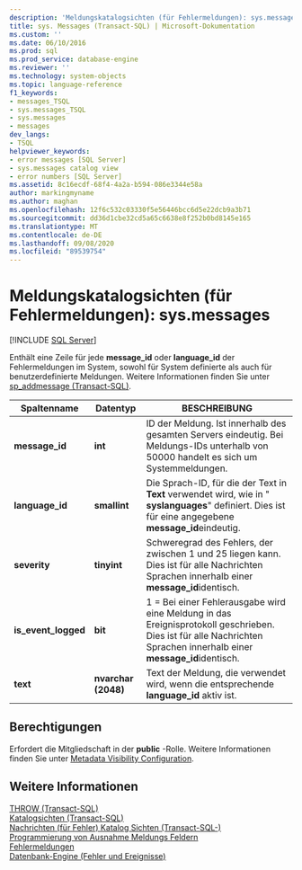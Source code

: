 ```yaml
---
description: 'Meldungskatalogsichten (für Fehlermeldungen): sys.messages'
title: sys. Messages (Transact-SQL) | Microsoft-Dokumentation
ms.custom: ''
ms.date: 06/10/2016
ms.prod: sql
ms.prod_service: database-engine
ms.reviewer: ''
ms.technology: system-objects
ms.topic: language-reference
f1_keywords:
- messages_TSQL
- sys.messages_TSQL
- sys.messages
- messages
dev_langs:
- TSQL
helpviewer_keywords:
- error messages [SQL Server]
- sys.messages catalog view
- error numbers [SQL Server]
ms.assetid: 8c16ecdf-68f4-4a2a-b594-086e3344e58a
author: markingmyname
ms.author: maghan
ms.openlocfilehash: 12f6c532c03330f5e56446bcc6d5e22dcb9a3b71
ms.sourcegitcommit: dd36d1cbe32cd5a65c6638e8f252b0bd8145e165
ms.translationtype: MT
ms.contentlocale: de-DE
ms.lasthandoff: 09/08/2020
ms.locfileid: "89539754"
---
```

# <a name="messages-for-errors-catalog-views---sysmessages"></a>Meldungskatalogsichten (für Fehlermeldungen): sys.messages
[!INCLUDE [SQL Server](../../includes/applies-to-version/sqlserver.md)]

  Enthält eine Zeile für jede **message_id** oder **language_id** der Fehlermeldungen im System, sowohl für System definierte als auch für benutzerdefinierte Meldungen. Weitere Informationen finden Sie unter [sp_addmessage &#40;Transact-SQL&#41;](../../relational-databases/system-stored-procedures/sp-addmessage-transact-sql.md).  
   
|Spaltenname|Datentyp|BESCHREIBUNG|  
|-----------------|---------------|-----------------|  
|**message_id**|**int**|ID der Meldung. Ist innerhalb des gesamten Servers eindeutig. Bei Meldungs-IDs unterhalb von 50000 handelt es sich um Systemmeldungen.|  
|**language_id**|**smallint**|Die Sprach-ID, für die der Text in **Text** verwendet wird, wie in " **syslanguages**" definiert. Dies ist für eine angegebene **message_id**eindeutig.|  
|**severity**|**tinyint**|Schweregrad des Fehlers, der zwischen 1 und 25 liegen kann. Dies ist für alle Nachrichten Sprachen innerhalb einer **message_id**identisch.|  
|**is_event_logged**|**bit**|1 = Bei einer Fehlerausgabe wird eine Meldung in das Ereignisprotokoll geschrieben. Dies ist für alle Nachrichten Sprachen innerhalb einer **message_id**identisch.|  
|**text**|**nvarchar (2048)**|Text der Meldung, die verwendet wird, wenn die entsprechende **language_id** aktiv ist.|  
  
## <a name="permissions"></a>Berechtigungen  
 Erfordert die Mitgliedschaft in der **public** -Rolle. Weitere Informationen finden Sie unter [Metadata Visibility Configuration](../../relational-databases/security/metadata-visibility-configuration.md).  
  
## <a name="see-also"></a>Weitere Informationen  
 [THROW &#40;Transact-SQL&#41;](../../t-sql/language-elements/throw-transact-sql.md)   
 [Katalogsichten &#40;Transact-SQL&#41;](../../relational-databases/system-catalog-views/catalog-views-transact-sql.md)   
 [Nachrichten &#40;für Fehler&#41; Katalog Sichten &#40;Transact-SQL-&#41;](https://msdn.microsoft.com/library/8ac78c53-7b97-41b3-9cbd-5f97c179f1f2)   
 [Programmierung von Ausnahme Meldungs Feldern](https://msdn.microsoft.com/library/0b1ba514-6959-4e69-bfd2-3cf3c1ac4b9c)   
 [Fehlermeldungen](../../relational-databases/native-client-odbc-error-messages/error-messages.md)   
 [Datenbank-Engine (Fehler und Ereignisse)](../../relational-databases/errors-events/database-engine-events-and-errors.md)  
  
  
